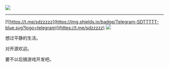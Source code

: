 
![](https://imgsa.baidu.com/forum/w%3D580/sign=a3bf12530e4f78f0800b9afb49310a83/cbeaabdcd100baa19543cbbc4a10b912c9fc2ea5.jpg)

---

[![https://t.me/sdzzzzz](https://img.shields.io/badge/Telegram-SDTTTTT-blue.svg?logo=telegram)](https://t.me/sdzzzzz)
[![](https://img.shields.io/badge/bilibili-SDTTTTT-red?logo=niconico)](https://space.bilibili.com/27781539)

想过平静的生活。

对开源欢迎。

要不以后搞游戏开发吧。
